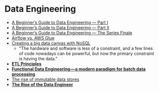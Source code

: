 # Data Engineering
- [A Beginner’s Guide to Data Engineering — Part I](https://medium.com/@rchang/a-beginners-guide-to-data-engineering-part-i-4227c5c457d7)
- [A Beginner’s Guide to Data Engineering — Part II](https://medium.com/@rchang/a-beginners-guide-to-data-engineering-part-ii-47c4e7cbda71)
- [A Beginner’s Guide to Data Engineering — The Series Finale](https://medium.com/@rchang/a-beginners-guide-to-data-engineering-the-series-finale-2cc92ff14b0)
- [Airflow vs. AWS Glue](https://www.astronomer.io/guides/airflow-vs-aws-glue/)
- [Creating a big data canvas with NoSQL](http://usblogs.pwc.com/emerging-technology/creating-a-big-data-canvas-with-nosql/)
  - "The hardware and software is less of a constraint, and a few lines of code nowadays can be powerful, but now the primary constraint is having the data."
- **[ETL Principles](https://gtoonstra.github.io/etl-with-airflow/principles.html)**
- **[Functional Data Engineering — a modern paradigm for batch data processing](https://medium.com/@maximebeauchemin/functional-data-engineering-a-modern-paradigm-for-batch-data-processing-2327ec32c42a)**
- [The rise of immutable data stores](http://usblogs.pwc.com/emerging-technology/the-rise-of-immutable-data-stores/)
- **[The Rise of the Data Engineer](https://medium.freecodecamp.org/the-rise-of-the-data-engineer-91be18f1e603)**
